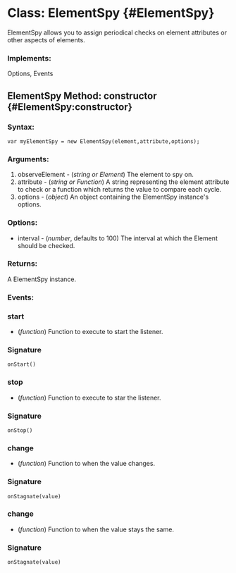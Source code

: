 Class: ElementSpy {#ElementSpy}
=====================================

ElementSpy allows you to assign periodical checks on element attributes or other aspects of elements.

### Implements:

Options, Events

ElementSpy Method: constructor {#ElementSpy:constructor}
---------------------------------------------------------------


### Syntax:

	var myElementSpy = new ElementSpy(element,attribute,options);

### Arguments:

1. observeElement - (*string or Element*)  The element to spy on.
2. attribute - (*string or Function*)  A string representing the element attribute to check or a function which returns the value to compare each cycle.
3. options - (*object*)  An object containing the ElementSpy instance's options.

### Options:

* interval - (*number*, defaults to 100)  The interval at which the Element should be checked.

### Returns:

A ElementSpy instance.

### Events:

### start

* (*function*) Function to execute to start the listener.

### Signature

	onStart()

### stop

* (*function*) Function to execute to star the listener.

### Signature

	onStop()

### change

* (*function*) Function to when the value changes.

### Signature

	onStagnate(value)

### change

* (*function*) Function to when the value stays the same.

### Signature

	onStagnate(value)
